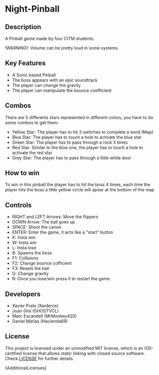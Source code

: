 # Night-Pinball

## Description

A Pinball game made by four CITM students.

!WARNING!: Volume can be pretty loud in some systems.

## Key Features

 - A Sonic based Pinball
 - The boss appears with an epic soundtrack
 - The player can change the gravity
 - The player can manipulate the bounce coefficient

## Combos
  
There are 5 differents stars represented in different colors, you have to do some combos to get them:

  - Yellow Star: The player has to hit 3 switches to complete a word (Map)
  - Blue Star: The player has to touch a hole to activate the blue star
  - Green Star: The player has to pass through a rock 3 times
  - Red Star: Similar to the blue one, the player has to touch a hole to activate the red star
  - Grey Star: The player has to pass through a little white door

## How to win

To win in this pinball the player has to hit the boss 4 times, each time the player hits the boss
a little yellow circle will apear at the bottom of the map

## Controls

  - RIGHT and LEFT Arrows: Move the flippers
  - DOWN Arrow: The ball goes up
  - SPACE: Shoot the canon
  - ENTER: Enter the game, it acts like a "start" button
  - K: Insta win
  - W: Insta win
  - L: Insta lose
  - B: Spawns the boss
  - F1: Collisions
  - F2: Change bounce cofficient
  - F3: Resets the ball
  - G: Change gravity
  - R: Once you lose/win press it to restart the game

## Developers

 - Xavier Prats (Xarderos)
 - Joan Giol (GHOSTVCL)
 - Marc Escandell (MrMonkey420)
 - Daniel Mañas (Hacienda69)

## License

This project is licensed under an unmodified MIT license, which is an OSI-certified license that allows static linking with closed source software. Check [LICENSE](LICENSE) for further details.

{AdditionalLicenses}
